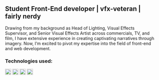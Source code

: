 ## Student Front-End developer | vfx-veteran | fairly nerdy
Drawing from my background as Head of Lighting, Visual Effects Supervisor, and Senior Visual Effects Artist across commercials, TV, and film, I have extensive experience in creating captivating narratives through imagery. Now, I’m excited to pivot my expertise into the field of front-end and web development.

### Technologies used:
<a><img src="https://img.shields.io/badge/HTML5-E34F26?style=for-the-badge&logo=html5&logoColor=white" height="20" /></a>
<a><img src="https://img.shields.io/badge/-CSS3-1572B6?logo=css3&logoColor=white" height="20" /></a>
<a><img src="https://img.shields.io/badge/-JavaScript-F7DF1E?logo=javascript&logoColor=black" height="20" /></a>
<a><img src="https://img.shields.io/badge/Python-FFD43B?style=for-the-badge&logo=python&logoColor=blue" height="20" /></a>
